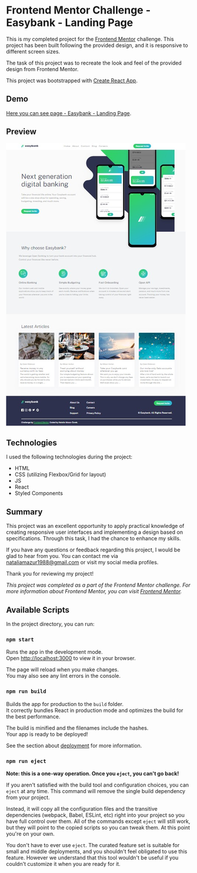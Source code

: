 # Frontend Mentor Challenge - Easybank - Landing Page

This is my completed project for the [Frontend Mentor](https://frontendmentor.io) challenge. This project has been built following the provided design, and it is responsive to different screen sizes.

The task of this project was to recreate the look and feel of the provided design from Frontend Mentor.

This project was bootstrapped with [Create React App](https://github.com/facebook/create-react-app).

## Demo

[Here you can see page - Easybank - Landing Page](https://maxnatalia.github.io/easybank-landing-page).

## Preview

![easybank.jpg](easybank.jpg)

## Technologies

I used the following technologies during the project:

- HTML
- CSS (utilizing Flexbox/Grid for layout)
- JS
- React
- Styled Components

## Summary

This project was an excellent opportunity to apply practical knowledge of creating responsive user interfaces and implementing a design based on specifications. Through this task, I had the chance to enhance my skills.

If you have any questions or feedback regarding this project, I would be glad to hear from you. You can contact me via nataliamazur1988@gmail.com or visit my social media profiles.

Thank you for reviewing my project!

_This project was completed as a part of the Frontend Mentor challenge. For more information about Frontend Mentor, you can visit [Frontend Mentor](https://frontendmentor.io)._

## Available Scripts

In the project directory, you can run:

### `npm start`

Runs the app in the development mode.\
Open [http://localhost:3000](http://localhost:3000) to view it in your browser.

The page will reload when you make changes.\
You may also see any lint errors in the console.

### `npm run build`

Builds the app for production to the `build` folder.\
It correctly bundles React in production mode and optimizes the build for the best performance.

The build is minified and the filenames include the hashes.\
Your app is ready to be deployed!

See the section about [deployment](https://facebook.github.io/create-react-app/docs/deployment) for more information.

### `npm run eject`

**Note: this is a one-way operation. Once you `eject`, you can't go back!**

If you aren't satisfied with the build tool and configuration choices, you can `eject` at any time. This command will remove the single build dependency from your project.

Instead, it will copy all the configuration files and the transitive dependencies (webpack, Babel, ESLint, etc) right into your project so you have full control over them. All of the commands except `eject` will still work, but they will point to the copied scripts so you can tweak them. At this point you're on your own.

You don't have to ever use `eject`. The curated feature set is suitable for small and middle deployments, and you shouldn't feel obligated to use this feature. However we understand that this tool wouldn't be useful if you couldn't customize it when you are ready for it.
